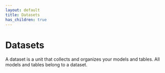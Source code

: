 ```yaml
---
layout: default
title: Datasets
has_children: true
---
```


# Datasets

A dataset is a unit that collects and organizes your models and tables. All models and tables belong to a dataset.
